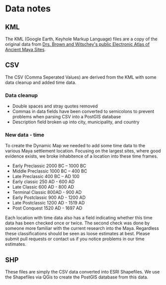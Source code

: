 # Data notes

## KML
The KML (Google Earth, Keyhole Markup Language) files are a copy of the original data from [Drs. Brown and Witschey's public Electronic Atlas of Ancient Maya Sites](http://mayagis.smv.org/google_earth_data.htm).

## CSV
The CSV (Comma Seperated Values) are derived from the KML with some data cleanup and added time data.

### Data cleanup
* Double spaces and stray quotes removed
* Commas in data fields have been converted to semicolons to prevent problems when parsing CSV into a PostGIS database
* Description field broken up into city, municipality, and country

### New data - time
To create the Dynamic Map we needed to add some time data to the various Maya settlement location. Focusing on the largest sites, where good evidence exists, we broke inhabitence of a location into these time frames.
* Early Preclassic 2000 BC – 1000 BC
* Middle Preclassic 1000 BC – 400 BC
* Late Preclassic	400 BC – AD 100
* Early classic	250 AD - 600 AD
* Late Classic 600 AD - 800 AD
* Terminal Classic 800AD - 900 AD
* Early Postclassic	900 AD - 1200 AD
* Late Postclassic 1200 AD - 1519 AD
* Post Conquest 1520 AD - 1697 AD

Each location with time data also has a field indicating whether this time data has been checked once or twice. The second check was done by someone more familiar with the current research into the Maya. Regardless these classifications should be seen as loose estimates at best. Please submit pull requests or contact us if you notice problems in our time estimates.

## SHP
These files are simply the CSV data converted into ESRI Shapefiles. We use the Shapefiles via QGis to create the PostGIS database from this data.
